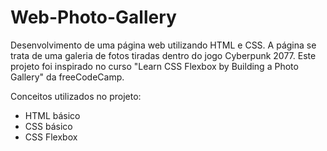 # Web-Photo-Gallery

Desenvolvimento de uma página web utilizando HTML e CSS. A página se trata de uma galeria de fotos tiradas dentro do jogo Cyberpunk 2077. Este projeto foi inspirado no curso "Learn CSS Flexbox by Building a Photo Gallery" da freeCodeCamp.

Conceitos utilizados no projeto:

- HTML básico
- CSS básico
- CSS Flexbox